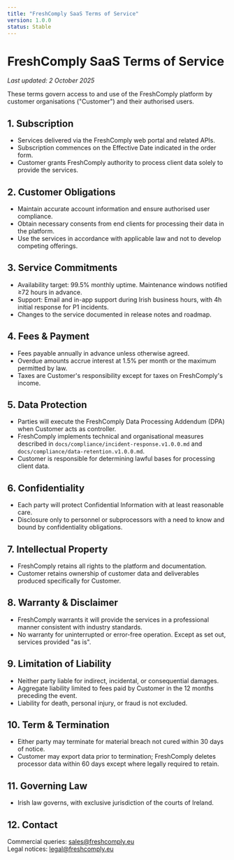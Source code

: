 ```yaml
---
title: "FreshComply SaaS Terms of Service"
version: 1.0.0
status: Stable
---
```









# FreshComply SaaS Terms of Service

_Last updated: 2 October 2025_

These terms govern access to and use of the FreshComply platform by customer organisations ("Customer") and their authorised users.

## 1. Subscription
- Services delivered via the FreshComply web portal and related APIs.
- Subscription commences on the Effective Date indicated in the order form.
- Customer grants FreshComply authority to process client data solely to provide the services.

## 2. Customer Obligations
- Maintain accurate account information and ensure authorised user compliance.
- Obtain necessary consents from end clients for processing their data in the platform.
- Use the services in accordance with applicable law and not to develop competing offerings.

## 3. Service Commitments
- Availability target: 99.5% monthly uptime. Maintenance windows notified ≥72 hours in advance.
- Support: Email and in-app support during Irish business hours, with 4h initial response for P1 incidents.
- Changes to the service documented in release notes and roadmap.

## 4. Fees & Payment
- Fees payable annually in advance unless otherwise agreed.
- Overdue amounts accrue interest at 1.5% per month or the maximum permitted by law.
- Taxes are Customer's responsibility except for taxes on FreshComply's income.

## 5. Data Protection
- Parties will execute the FreshComply Data Processing Addendum (DPA) when Customer acts as controller.
- FreshComply implements technical and organisational measures described in `docs/compliance/incident-response.v1.0.0.md` and `docs/compliance/data-retention.v1.0.0.md`.
- Customer is responsible for determining lawful bases for processing client data.

## 6. Confidentiality
- Each party will protect Confidential Information with at least reasonable care.
- Disclosure only to personnel or subprocessors with a need to know and bound by confidentiality obligations.

## 7. Intellectual Property
- FreshComply retains all rights to the platform and documentation.
- Customer retains ownership of customer data and deliverables produced specifically for Customer.

## 8. Warranty & Disclaimer
- FreshComply warrants it will provide the services in a professional manner consistent with industry standards.
- No warranty for uninterrupted or error-free operation. Except as set out, services provided "as is".

## 9. Limitation of Liability
- Neither party liable for indirect, incidental, or consequential damages.
- Aggregate liability limited to fees paid by Customer in the 12 months preceding the event.
- Liability for death, personal injury, or fraud is not excluded.

## 10. Term & Termination
- Either party may terminate for material breach not cured within 30 days of notice.
- Customer may export data prior to termination; FreshComply deletes processor data within 60 days except where legally required to retain.

## 11. Governing Law
- Irish law governs, with exclusive jurisdiction of the courts of Ireland.

## 12. Contact
Commercial queries: sales@freshcomply.eu  
Legal notices: legal@freshcomply.eu
